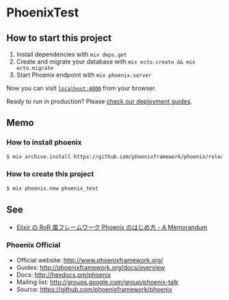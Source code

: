 # PhoenixTest

## How to start this project

1. Install dependencies with `mix deps.get`
2. Create and migrate your database with `mix ecto.create && mix ecto.migrate`
3. Start Phoenix endpoint with `mix phoenix.server`

Now you can visit [`localhost:4000`](http://localhost:4000) from your browser.

Ready to run in production? Please [check our deployment guides](http://www.phoenixframework.org/docs/deployment).

## Memo

### How to install phoenix

```sh
$ mix archive.install https://github.com/phoenixframework/phoenix/releases/download/v1.0.3/phoenix_new-1.0.3.ez
```

### How to create this project

```sh
$ mix phoenix.new phoenix_test
```

## See

* [Elixir の RoR 風フレームワーク Phoenix のはじめ方 - A Memorandum](http://etc9.hatenablog.com/entry/2015/08/06/001906)

### Phoenix Official

* Official website: http://www.phoenixframework.org/
* Guides: http://phoenixframework.org/docs/overview
* Docs: http://hexdocs.pm/phoenix
* Mailing list: http://groups.google.com/group/phoenix-talk
* Source: https://github.com/phoenixframework/phoenix
